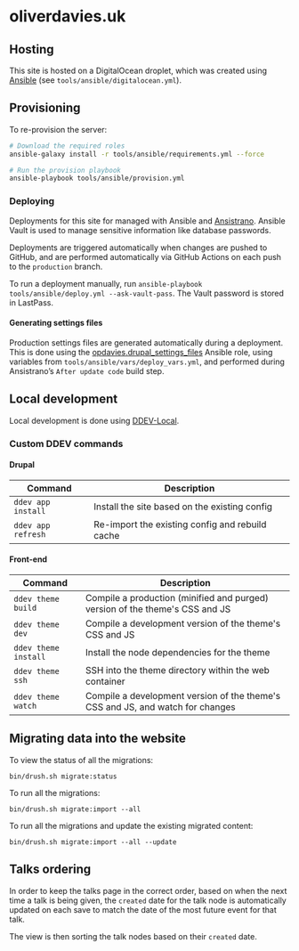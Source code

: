 # oliverdavies.uk

## Hosting

This site is hosted on a DigitalOcean droplet, which was created using [Ansible][] (see `tools/ansible/digitalocean.yml`).

[Ansible]: https://www.ansible.com

## Provisioning

To re-provision the server:

```bash
# Download the required roles
ansible-galaxy install -r tools/ansible/requirements.yml --force

# Run the provision playbook
ansible-playbook tools/ansible/provision.yml
```

### Deploying

Deployments for this site for managed with Ansible and [Ansistrano][].
Ansible Vault is used to manage sensitive information like database passwords.

Deployments are triggered automatically when changes are pushed to GitHub, and are performed automatically via GitHub Actions on each push to the `production` branch.

To run a deployment manually, run `ansible-playbook tools/ansible/deploy.yml --ask-vault-pass`.
The Vault password is stored in LastPass.

[Ansistrano]: https://ansistrano.com

#### Generating settings files

Production settings files are generated automatically during a deployment. This is done using the [opdavies.drupal_settings_files][drupal_settings_files] Ansible role, using variables from `tools/ansible/vars/deploy_vars.yml`, and performed during Ansistrano’s `After update code` build step.

[drupal_settings_files]: https://galaxy.ansible.com/opdavies/drupal_settings_files

## Local development

Local development is done using [DDEV-Local](https://www.ddev.com/ddev-local).

### Custom DDEV commands

#### Drupal

| Command | Description |
| --- | --- |
| `ddev app install` | Install the site based on the existing config |
| `ddev app refresh` | Re-import the existing config and rebuild cache |

#### Front-end

| Command | Description |
| --- | --- |
| `ddev theme build` | Compile a production (minified and purged) version of the theme's CSS and JS |
| `ddev theme dev` | Compile a development version of the theme's CSS and JS |
| `ddev theme install` | Install the node dependencies for the theme |
| `ddev theme ssh` | SSH into the theme directory within the web container |
| `ddev theme watch` | Compile a development version of the theme's CSS and JS, and watch for changes |

## Migrating data into the website

To view the status of all the migrations:

    bin/drush.sh migrate:status

To run all the migrations:

    bin/drush.sh migrate:import --all

To run all the migrations and update the existing migrated content:

    bin/drush.sh migrate:import --all --update

## Talks ordering

In order to keep the talks page in the correct order, based on when the next time a talk is being given, the `created` date for the talk node is automatically updated on each save to match the date of the most future event for that talk.

The view is then sorting the talk nodes based on their `created` date.
